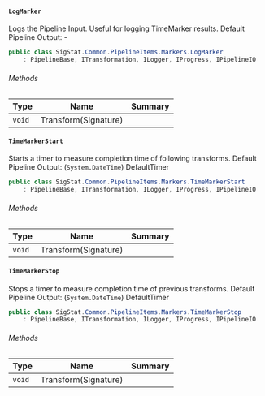 #### `LogMarker`

Logs the Pipeline Input. Useful for logging TimeMarker results.  <para>Default Pipeline Output: -</para>
```csharp
public class SigStat.Common.PipelineItems.Markers.LogMarker
    : PipelineBase, ITransformation, ILogger, IProgress, IPipelineIO

```

###### Methods

| Type | Name | Summary | 
| --- | --- | --- | 
| `void` | Transform(Signature) |  | 


#### `TimeMarkerStart`

Starts a timer to measure completion time of following transforms.  <para>Default Pipeline Output: (`System.DateTime`) DefaultTimer</para>
```csharp
public class SigStat.Common.PipelineItems.Markers.TimeMarkerStart
    : PipelineBase, ITransformation, ILogger, IProgress, IPipelineIO

```

###### Methods

| Type | Name | Summary | 
| --- | --- | --- | 
| `void` | Transform(Signature) |  | 


#### `TimeMarkerStop`

Stops a timer to measure completion time of previous transforms.  <para>Default Pipeline Output: (`System.DateTime`) DefaultTimer</para>
```csharp
public class SigStat.Common.PipelineItems.Markers.TimeMarkerStop
    : PipelineBase, ITransformation, ILogger, IProgress, IPipelineIO

```

###### Methods

| Type | Name | Summary | 
| --- | --- | --- | 
| `void` | Transform(Signature) |  | 


